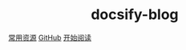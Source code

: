 
<h1 align="center">docsify-blog</h1>

[常用资源](https://www.r2coding.com/#/)
[GitHub](https://github.com/Riaehtnipu)
[开始阅读](README.md)
